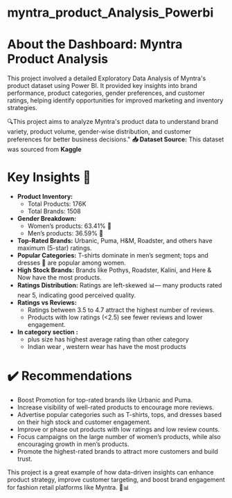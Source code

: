 # myntra_product_Analysis_Powerbi
# About the Dashboard: Myntra Product Analysis
This project involved a detailed Exploratory Data Analysis of Myntra's product dataset using Power BI. It provided key insights into brand performance, product categories, gender preferences, and customer ratings, helping identify opportunities for improved marketing and inventory strategies.

🔍This project aims to analyze Myntra's product data to understand brand variety, product volume, gender-wise distribution, and customer preferences for better business decisions."
**📥 Dataset Source:**
This dataset was sourced from **Kaggle**
# Key Insights 🌟

- **Product Inventory:**
  * Total Products: 176K
  * Total Brands: 1508
- **Gender Breakdown:**
  * Women’s products: 63.41% 👧
  * Men’s products: 36.59% 👦
- **Top-Rated Brands:** Urbanic, Puma, H&M, Roadster, and others have maximum (5-star) ratings.
- **Popular Categories:** T-shirts dominate in men’s segment; tops and dresses 👗 are popular among women.
- **High Stock Brands:** Brands like Pothys, Roadster, Kalini, and Here & Now have the most products.
- **Ratings Distribution:** Ratings are left-skewed 📊— many products rated near 5, indicating good perceived quality.
- **Ratings vs Reviews:**
  * Ratings between 3.5 to 4.7 attract the highest number of reviews.
  * Products with low ratings (<2.5) see fewer reviews and lower engagement.
- **In category section :**
  * plus size has highest average rating than other category
  * Indian wear , western wear has have the most products

# ✔️ Recommendations
* Boost Promotion for top-rated brands like Urbanic and Puma.
* Increase visibility of well-rated products to encourage more reviews.
* Advertise popular categories such as T-shirts, tops, and dresses based on their high stock and customer engagement.
* Improve or phase out products with low ratings and low review counts.
* Focus campaigns on the large number of women’s products, while also encouraging growth in men’s products.
* Promote the highest-rated brands to attract more customers and build trust.

This project is a great example of how data-driven insights can enhance product strategy, improve customer targeting, and boost brand engagement for fashion retail platforms like Myntra. 👗📊
